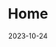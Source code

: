 ---
title: 'Home'
date: 2023-10-24
type: landing

design:
  # Default section spacing
  spacing: "4rem"

# Note: `username` refers to the user's folder name in `content/authors/`

# Page sections
sections:
  - block: biography
    content:
      username: admin
      # Show a call-to-action button under your biography? (optional)
      button:
        text: Download Résumé
        url: uploads/resume.pdf
      text:
        With innovation as my blade, I unravel the riddles of problems；
        With optimism in my heart, I journey afar.
      button:
        text: Download
        url: uploads/resume.pdf
    design:
      banner:
        # Upload your cover image to the `assets/media/` folder and reference it here
        filename: kalen-emsley-Bkci_8qcdvQ-unsplash.jpg # 请替换为您希望使用的banner图片文件名，并确保图片在 assets/media/ 目录下
      biography:
        # Customize the style of your biography text
        style: 'text-align: center; font-size: 1.1em; font-family: Georgia, serif; color: #444;'
  - block: experience
    content:
      username: admin
    design:
      # Hugo date format
      date_format: 'January 2006'
      # Education or Experience section first?
      is_education_first: false
  - block: skills
    content:
      title: Skills 
      username: admin
  - block: awards
    content:
      title: Awards
      username: admin
  - block: languages
    content:
      title: Languages
      username: admin
---